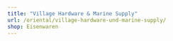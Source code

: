```yaml
---
title: "Village Hardware & Marine Supply"
url: /oriental/village-hardware-und-marine-supply/
shop: Eisenwaren
---
```

